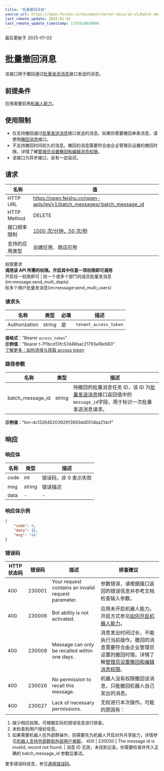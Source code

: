 ```yaml
---
title: "批量撤回消息"
source_url: https://open.feishu.cn/document/server-docs/im-v1/batch_message/delete
last_remote_update: 2025-01-02
last_remote_update_timestamp: 1735820030000
---
```

最后更新于 2025-01-02

# 批量撤回消息

该接口用于撤回通过[批量发送消息](https://open.feishu.cn/document/ukTMukTMukTM/ucDO1EjL3gTNx4yN4UTM)接口发送的消息。

## 前提条件

应用需要启用[机器人能力](https://open.feishu.cn/document/uAjLw4CM/ugTN1YjL4UTN24CO1UjN/trouble-shooting/how-to-enable-bot-ability)。

## 使用限制

- 仅支持撤回通过[批量发送消息](https://open.feishu.cn/document/ukTMukTMukTM/ucDO1EjL3gTNx4yN4UTM)接口发送的消息。如果你需要撤回单条消息，请使用[撤回消息](https://open.feishu.cn/document/uAjLw4CM/ukTMukTMukTM/reference/im-v1/message/delete)接口。
- 不支持撤回时间较久的消息。撤回的消息需要符合由企业管理员设置的撤回时限。详情了解[管理员设置撤回和编辑消息权限](https://www.feishu.cn/hc/zh-CN/articles/325339752183)。
- 该接口为异步接口，会有一定延迟。

## 请求
名称 | 值
---|---
HTTP URL | https://open.feishu.cn/open-apis/im/v1/batch_messages/:batch_message_id
HTTP Method | DELETE
接口频率限制 | [1000 次/分钟、50 次/秒](https://open.feishu.cn/document/ukTMukTMukTM/uUzN04SN3QjL1cDN)
支持的应用类型 | 自建应用、商店应用
权限要求  
            **调用该 API 所需的权限。开启其中任意一项权限即可调用**  
            开启任一权限即可 | 给一个或多个部门的成员批量发消息(im:message:send_multi_depts)  
            给多个用户批量发消息(im:message:send_multi_users)

### 请求头

名称 | 类型 | 必填 | 描述
--- | --- | --- | ---
Authorization | string | 是 | `tenant_access_token`  
**值格式**："Bearer `access_token`"  
**示例值**："Bearer t-7f1bcd13fc57d46bac21793a18e560"  
[了解更多：如何选择与获取 access token](https://open.feishu.cn/document/uAjLw4CM/ugTN1YjL4UTN24CO1UjN/trouble-shooting/how-to-choose-which-type-of-token-to-use)

### 路径参数

名称 | 类型 | 描述
--- | --- | ---
batch_message_id | string | 待撤回的批量消息任务 ID，该 ID 为[批量发送消息](https://open.feishu.cn/document/ukTMukTMukTM/ucDO1EjL3gTNx4yN4UTM)接口返回值中的`message_id`字段，用于标识一次批量发送消息请求。  
**示例值**："bm-dc13264520392913993dd051dba21dcf"

## 响应

### 响应体

名称 | 类型 | 描述
--- | --- | ---
code | int | 错误码，非 0 表示失败
msg | string | 错误描述
data | \- | \-

### 响应体示例
```json
{
    "code": 0,
    "data": {},
    "msg": "ok"
}
```

### 错误码

HTTP状态码 | 错误码 | 描述 | 排查建议
--- | --- | --- | ---
400 | 230001 | Your request contains an invalid request parameter. | 参数错误，请根据接口返回的错误信息并参考文档检查输入参数。
400 | 230006 | Bot ability is not activated. | 应用未开启机器人能力。开启方式参见[如何开启机器人能力](https://open.feishu.cn/document/uAjLw4CM/ugTN1YjL4UTN24CO1UjN/trouble-shooting/how-to-enable-bot-ability)。
400 | 230009 | Message can only be recalled within one days. | 消息发出时间过长，不能执行当前操作。撤回的消息需要符合由企业管理员设置的撤回时限。详情了解[管理员设置撤回和编辑消息权限](https://www.feishu.cn/hc/zh-CN/articles/325339752183)。
400 | 230026 | No permission to recall this message. | 机器人没有权限撤回该消息，只能撤回机器人自己发出的消息。
400 | 230027 | Lack of necessary permissions. | 无权进行本次操作。可能的原因有：  
1. 缺少相应权限，可根据实际的错误信息进行排查。  
2. 未检查到用户授权信息。  
3. 如果需要机器人在外部群操作，则需要先为机器人开启对外共享能力，详情参见[机器人支持外部群和外部用户单聊](https://open.feishu.cn/document/uAjLw4CM/ukzMukzMukzM/develop-robots/add-bot-to-external-group)。
400 | 230030 | The message id is invalid, record not found. | 消息 ID 无效，未找到记录。你需要检查并传入正确的 batch_message_id 参数后重试。

更多错误码信息，参见[通用错误码](https://open.feishu.cn/document/ukTMukTMukTM/ugjM14COyUjL4ITN)。

